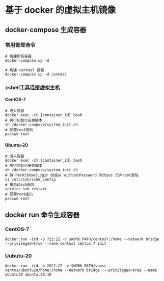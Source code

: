 # 基于 docker 的虚拟主机镜像

## docker-compose 生成容器

### 常用管理命令

```shell
# 构建所有容器
docker-compose up -d

# 构建 centos7 容器
docker-compose up -d centos7
```

### xshell工具连接虚拟主机

#### CentOS-7

```shell
# 进入容器
docker exec -it {container_id} bash
# 执行初始化安装脚本
sh /docker-compose/system_init.sh
# 配置root密码
passwd root
```

#### Ubuntu-20

```shell
# 进入容器
docker exec -it {container_id} bash
# 执行初始化安装脚本
sh /docker-compose/system_init.sh
# 将 PermitRootLogin 的值从 withoutPassword 改为yes 允许root登陆
vi /etc/ssh/sshd_config
# 重启动ssh服务 
service ssh restart
# 配置root密码
passwd root
```

## docker run 命令生成容器

### CentOS-7

```shell
docker run -itd -p 722:22 -v $WORK_PATH/centos7:/home --network bridge  --privileged=true --name centos7 centos:7 init
```

### Uubutu-20

```shell
docker run -itd -p 2022:22 -v $WORK_PATH/vhost-centos/ubuntu20/home:/home --network bridge  --privileged=true --name ubuntu20 ubuntu:20.10
```
